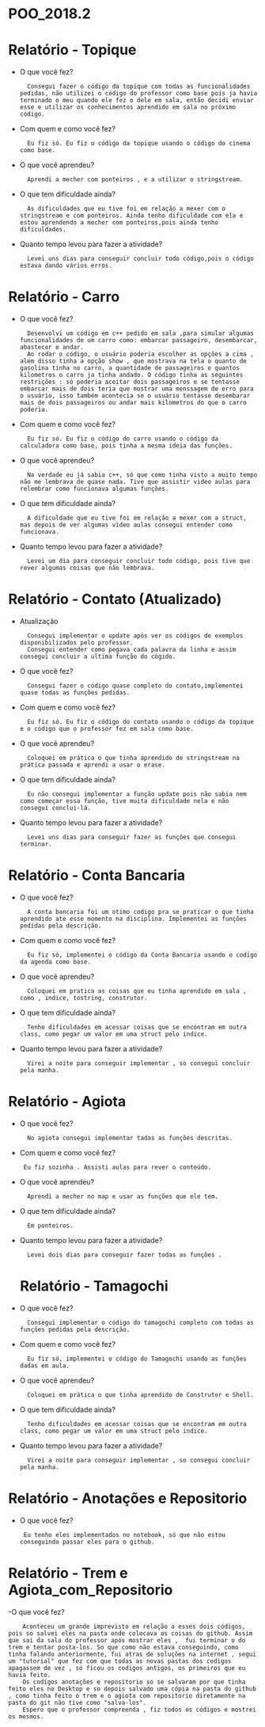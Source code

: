 # POO_2018.2


# Relatório - Topique
- O que você fez?

        Consegui fazer o código da topique com todas as funcionalidades pedidas, não utilizei o código do professor como base pois ja havia terminado o meu quando ele fez o dele em sala, então decidi enviar esse e utilizar os conhecimentos aprendido em sala no próximo código.

- Com quem e como você fez?    
    
        Eu fiz só. Eu fiz o código da topique usando o código do cinema como base.

- O que você aprendeu?

        Aprendi a mecher com ponteiros , e a utilizar o stringstream.
        
        
- O que tem dificuldade ainda?

        As dificuldades que eu tive foi em relação a mexer com o stringstream e com ponteiros. Ainda tenho dificuldade com ela e estou aprendendo a mecher com ponteiros,pois ainda tenho dificuldades.

- Quanto tempo levou para fazer a atividade?

        Levei uns dias para conseguir concluir todo código,pois o código estava dando vários erros.




# Relatório - Carro
- O que você fez?

        Desenvolvi um código em c++ pedido em sala ,para simular algumas funcionalidades de um carro como: embarcar passageiro, desembarcar, abastecer e andar.
        Ao rodar o código, o usuário poderia escolher as opções a cima , além disso tinha a opção show , que mostrava na tela o quanto de gasolina tinha no carro, a quantidade de passageiros e quantos kilometros o carro ja tinha andado. O código tinha as seguintes restrições : só poderia aceitar dois passageiros e se tentasse embarcar mais de dois teria que mostrar uma menssagem de erro para o usuário, isso também acontecia se o usuário tentasse desembarar mais de dois passageiros ou andar mais kilometros do que o carro poderia.

- Com quem e como você fez?    
    
        Eu fiz só. Eu fiz o código do carro usando o código da calculadora como base, pois tinha a mesma ideia das funções.

- O que você aprendeu?

        Na verdade eu já sabia c++, só que como tinha visto a muito tempo não me lembrava de quase nada. Tive que assistir video aulas para relembrar como funcionava algumas funções.
        
        
- O que tem dificuldade ainda?

        A dificuldade que eu tive foi em relação a mexer com a struct, mas depois de ver algumas video aulas consegui entender como funcionava.

- Quanto tempo levou para fazer a atividade?

        Levei um dia para conseguir concluir todo código, pois tive que rever algumas coisas que não lembrava.


# Relatório - Contato (Atualizado)
- Atualização 

        Consegui implementar o update após ver os códigos de exemplos disponibilizados pelo professor.
        Consegui entender como pegava cada palavra da linha e assim consegui concluir a ultima função do cógido. 
- O que você fez?

        Consegui fazer o código quase completo do contato,implementei quase todas as funções pedidas.


- Com quem e como você fez?    
    
        Eu fiz só. Eu fiz o código do contato usando o código da topique e o código que o professor fez em sala como base.

- O que você aprendeu?

        Coloquei em prática o que tinha aprendido de stringstream na prática passada e aprendi a usar o erase.
        
        
- O que tem dificuldade ainda?

        Eu não consegui implementar a função update pois não sabia nem como começar essa função, tive muita dificuldade nela e não consegui conclui-lá.

- Quanto tempo levou para fazer a atividade?

        Levei uns dias para conseguir fazer as funções que consegui terminar.



# Relatório - Conta Bancaria

- O que você fez?

        A conta bancaria foi um otimo codigo pra se praticar o que tinha aprendido ate esse momento na disciplina. Implementei as funções pedidas pela descrição.

- Com quem e como você fez?    

        Eu fiz só, implementei o código da Conta Bancaria usando o codigo da agenda como base.
- O que você aprendeu?

        Coloquei em pratica as coisas que eu tinha aprendido em sala , como , indice, tostring, construtor.
        
        
- O que tem dificuldade ainda?

        Tenho dificuldades em acessar coisas que se encontram em outra class, como pegar um valor em uma struct pelo indice.

- Quanto tempo levou para fazer a atividade?

        Virei a noite para conseguir implementar , so consegui concluir pela manha.


# Relatório - Agiota 

- O que você fez?

        No agiota consegui implementar tadas as funções descritas.

- Com quem e como você fez?    
    
       Eu fiz sozinha . Assisti aulas para rever o conteúdo.

- O que você aprendeu?

        Aprendi a mecher no map e usar as funções que ele tem.
        
        
- O que tem dificuldade ainda?

        Em ponteiros.

- Quanto tempo levou para fazer a atividade?

        Levei dois dias para conseguir fazer todas as funções .


  # Relatório - Tamagochi 
- O que você fez?

        Consegui implementar o código do tamagochi completo com todas as funções pedidas pela descrição.


- Com quem e como você fez?    
    
        Eu fiz só, implementei o código do Tamagochi usando as funções dadas em aula.

- O que você aprendeu?

        Coloquei em prática o que tinha aprendido de Construtor e Shell.
        
        
- O que tem dificuldade ainda?

        Tenho dificuldades em acessar coisas que se encontram em outra class, como pegar um valor em uma struct pelo indice.

- Quanto tempo levou para fazer a atividade?

        Virei a noite para conseguir implementar , so consegui concluir pela manha.
        
 # Relatório - Anotações e Repositorio 
 
 - O que você fez?
 
        Eu tenho eles implementados no notebook, só que não estou conseguindo passar eles para o github.
# Relatório - Trem e Agiota_com_Repositorio

-O que você fez?

        Aconteceu um grande imprevisto em relação a esses dois códigos, pois so salvei eles na pasta onde colocava as coisas do github. Assim que sai da sala do professor após mostrar eles ,  fui terminar o do trem e tentar posta-los. So que como não estava conseguindo, como tinha falando anteriormente, fui atras de soluções na internet , segui um "tutorial" que fez com que todas as novas pastas dos codigos apagassem de vez , só ficou os codigos antigos, os primeiros que eu havia feito. 
        Os codígos anotações e repositorio so se salvaram por que tinha feito eles no Desktop e so depois salvado uma cópia na pasta do github , como tinha feito o trem e o agiota com repositorio diretamente na pasta do git não tive como "salva-los".
        Espero que o professor compreenda , fiz todos os códigos e mostrei os mesmos. 
